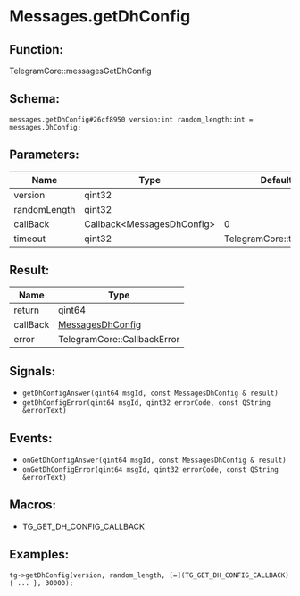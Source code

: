 # Messages.getDhConfig

## Function:

TelegramCore::messagesGetDhConfig

## Schema:

`messages.getDhConfig#26cf8950 version:int random_length:int = messages.DhConfig;`
## Parameters:

|Name|Type|Default|
|----|----|-------|
|version|qint32||
|randomLength|qint32||
|callBack|Callback<MessagesDhConfig\>|0|
|timeout|qint32|TelegramCore::timeOut()|

## Result:

|Name|Type|
|----|----|
|return|qint64|
|callBack|[MessagesDhConfig](../../types/messagesdhconfig.md)|
|error|TelegramCore::CallbackError|

## Signals:

* `getDhConfigAnswer(qint64 msgId, const MessagesDhConfig & result)`
* `getDhConfigError(qint64 msgId, qint32 errorCode, const QString &errorText)`

## Events:

* `onGetDhConfigAnswer(qint64 msgId, const MessagesDhConfig & result)`
* `onGetDhConfigError(qint64 msgId, qint32 errorCode, const QString &errorText)`

## Macros:

* TG_GET_DH_CONFIG_CALLBACK

## Examples:

`tg->getDhConfig(version, random_length, [=](TG_GET_DH_CONFIG_CALLBACK){
    ...
}, 30000);`
